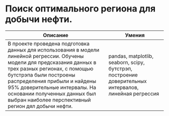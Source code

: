 # Поиск оптимального региона для добычи нефти.

| Описание | Умения |
| --- | --- |
| В проекте проведена подготовка данных для использования в модели линейной регрессии. Обучены модели для предсказания данных в трех разных регионах, с помощью бутстрэпа были построены распределения прибыли и найдены 95% доверительные интервалы. На основании полученных данных был выбран наиболее перспективный регион дял добычи нефти.| pandas, matplotlib, seaborn, scipy, бутстрэп, построение доверительных интервалов, линейная регрессия |
